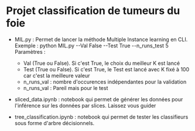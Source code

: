 # Projet classification de tumeurs du foie

- MIL.py : Permet de lancer la méthode Multiple Instance learning en CLI. 
    Exemple : python  MIL.py --Val False --Test True --n_runs_test 5  
    Paramètres : 
    - Val (True ou False). Si c'est True, le choix du meilleur K est lancé
    - Test (True ou False). Si c'est True, le Test est lancé avec K fixé à 100 car c'est la meilleure valeur
    - n_runs_val : nombre d'occurences indépendantes pour la validation
    - n_runs_val : Pareil mais pour le test

- sliced_data.ipynb : notebook qui permet de générer les données pour l'inférence sur les données par slices. Laissez vous guider
- tree_classification.ipynb :  notebook qui permet de tester les classifieurs sous forme d'arbre décisionnels.